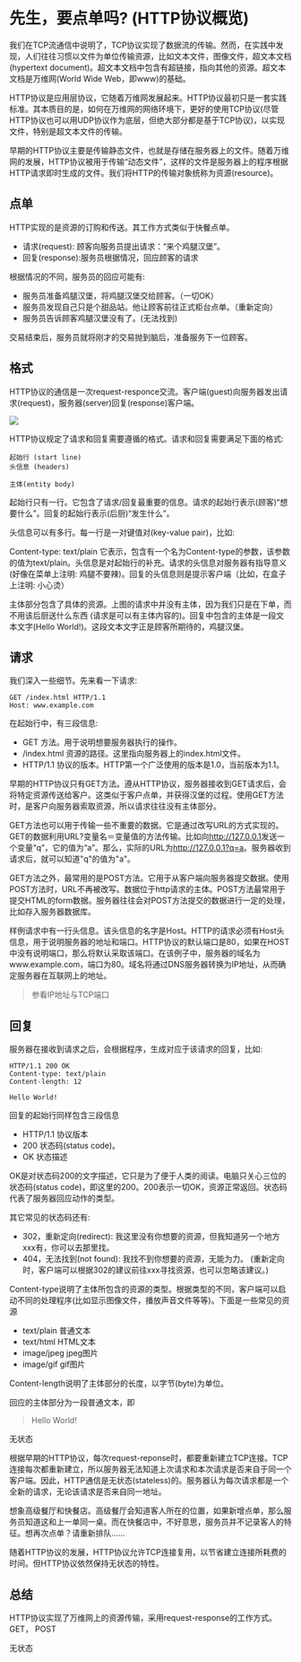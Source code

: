 # 先生，要点单吗? (HTTP协议概览)

我们在TCP流通信中说明了，TCP协议实现了数据流的传输。然而，在实践中发现，人们往往习惯以文件为单位传输资源，比如文本文件，图像文件，超文本文档(hypertext
document)。超文本文档中包含有超链接，指向其他的资源。超文本文档是万维网(World Wide Web，即www)的基础。

HTTP协议是应用层协议，它随着万维网发展起来。HTTP协议最初只是一套实践标准。其本质目的是，如何在万维网的网络环境下，更好的使用TCP协议(尽管HTTP协议也可以用UDP协议作为底层，但绝大部分都是基于TCP协议)，以实现文件，特别是超文本文件的传输。

早期的HTTP协议主要是传输静态文件，也就是存储在服务器上的文件。随着万维网的发展，HTTP协议被用于传输“动态文件”，这样的文件是服务器上的程序根据HTTP请求即时生成的文件。我们将HTTP的传输对象统称为资源(resource)。

## 点单

HTTP实现的是资源的订购和传送。其工作方式类似于快餐点单。

* 请求(request): 顾客向服务员提出请求：“来个鸡腿汉堡”。
* 回复(response):服务员根据情况，回应顾客的请求

根据情况的不同，服务员的回应可能有:

* 服务员准备鸡腿汉堡，将鸡腿汉堡交给顾客。（一切OK）
* 服务员发现自己只是个甜品站。他让顾客前往正式柜台点单。（重新定向）
* 服务员告诉顾客鸡腿汉堡没有了。(无法找到)

交易结束后，服务员就将刚才的交易抛到脑后，准备服务下一位顾客。

## 格式

HTTP协议的通信是一次request-responce交流。客户端(guest)向服务器发出请求(request)，服务器(server)回复(response)客户端。

![](../img/15/request-response.png)

HTTP协议规定了请求和回复需要遵循的格式。请求和回复需要满足下面的格式:

    起始行 (start line)
    头信息 (headers)

    主体(entity body)

起始行只有一行。它包含了请求/回复最重要的信息。请求的起始行表示(顾客)“想要什么”。回复的起始行表示(后厨)“发生什么”。

 

头信息可以有多行。每一行是一对键值对(key-value pair)，比如:

Content-type: text/plain 
它表示，包含有一个名为Content-type的参数，该参数的值为text/plain。头信息是对起始行的补充。请求的头信息对服务器有指导意义
(好像在菜单上注明: 鸡腿不要辣)。回复的头信息则是提示客户端（比如，在盒子上注明: 小心烫）

主体部分包含了具体的资源。上图的请求中并没有主体，因为我们只是在下单，而不用该后厨送什么东西
(请求是可以有主体内容的)。回复中包含的主体是一段文本文字(Hello World!)。这段文本文字正是顾客所期待的，鸡腿汉堡。

 

## 请求

我们深入一些细节。先来看一下请求:

    GET /index.html HTTP/1.1
    Host: www.example.com
 

在起始行中，有三段信息:

* GET 方法。用于说明想要服务器执行的操作。
* /index.html 资源的路径。这里指向服务器上的index.html文件。
* HTTP/1.1 协议的版本。HTTP第一个广泛使用的版本是1.0，当前版本为1.1。

早期的HTTP协议只有GET方法。遵从HTTP协议，服务器接收到GET请求后，会将特定资源传送给客户。这类似于客户点单，并获得汉堡的过程。使用GET方法时，是客户向服务器索取资源，所以请求往往没有主体部分。

GET方法也可以用于传输一些不重要的数据。它是通过改写URL的方式实现的。GET的数据利用URL?变量名＝变量值的方法传输。比如向<http://127.0.0.1>发送一个变量“q”，它的值为“a”。那么，实际的URL为<http://127.0.0.1?q=a>。服务器收到请求后，就可以知道"q"的值为"a"。

GET方法之外，最常用的是POST方法。它用于从客户端向服务器提交数据。使用POST方法时，URL不再被改写。数据位于http请求的主体。POST方法最常用于提交HTML的form数据。服务器往往会对POST方法提交的数据进行一定的处理，比如存入服务器数据库。

样例请求中有一行头信息。该头信息的名字是Host。HTTP的请求必须有Host头信息，用于说明服务器的地址和端口。HTTP协议的默认端口是80，如果在HOST中没有说明端口，那么将默认采取该端口。在该例子中，服务器的域名为www.example.com，端口为80。域名将通过DNS服务器转换为IP地址，从而确定服务器在互联网上的地址。

> 参看IP地址与TCP端口

## 回复

服务器在接收到请求之后，会根据程序，生成对应于该请求的回复，比如:

    HTTP/1.1 200 OK
    Content-type: text/plain
    Content-length: 12

    Hello World!

回复的起始行同样包含三段信息

* HTTP/1.1 协议版本
* 200 状态码(status code)。
* OK 状态描述

OK是对状态码200的文字描述，它只是为了便于人类的阅读。电脑只关心三位的状态码(status
code)，即这里的200。200表示一切OK，资源正常返回。状态码代表了服务器回应动作的类型。

其它常见的状态码还有:

* 302，重新定向(redirect): 我这里没有你想要的资源，但我知道另一个地方xxx有，你可以去那里找。
* 404，无法找到(not found): 我找不到你想要的资源，无能为力。
(重新定向时，客户端可以根据302的建议前往xxx寻找资源，也可以忽略该建议。)

 

Content-type说明了主体所包含的资源的类型。根据类型的不同，客户端可以启动不同的处理程序(比如显示图像文件，播放声音文件等等)。下面是一些常见的资源

* text/plain 普通文本
* text/html HTML文本
* image/jpeg jpeg图片
* image/gif gif图片

Content-length说明了主体部分的长度，以字节(byte)为单位。

 

回应的主体部分为一段普通文本，即

> Hello World!

 

无状态

根据早期的HTTP协议，每次request-reponse时，都要重新建立TCP连接。TCP连接每次都重新建立，所以服务器无法知道上次请求和本次请求是否来自于同一个客户端。因此，HTTP通信是无状态(stateless)的。服务器认为每次请求都是一个全新的请求，无论该请求是否来自同一地址。

想象高级餐厅和快餐店。高级餐厅会知道客人所在的位置，如果新增点单，那么服务员知道这和上一单同一桌。而在快餐店中，不好意思，服务员并不记录客人的特征。想再次点单？请重新排队……

 

随着HTTP协议的发展，HTTP协议允许TCP连接复用，以节省建立连接所耗费的时间。但HTTP协议依然保持无状态的特性。

 

## 总结
HTTP协议实现了万维网上的资源传输，采用request-response的工作方式。
GET， POST

无状态
